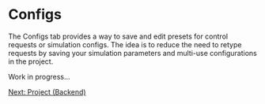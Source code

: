 # Configs

The Configs tab provides a way to save and edit presets for control requests or
simulation configs. The idea is to reduce the need to retype requests by saving your simulation parameters and multi-use configurations in the project.

Work in progress...


[Next: Project (Backend)](02-control.md)